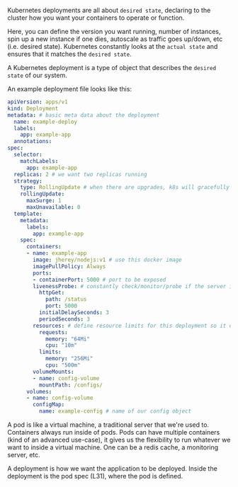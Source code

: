 Kubernetes deployments are all about `desired state`, declaring to the cluster how you want your containers to operate or function.

Here, you can define the version you want running, number of instances, spin up a new instance if one dies, autoscale as traffic goes up/down, etc (i.e. desired state). Kubernetes constantly looks at the `actual state` and ensures that it matches the `desired state`.

A Kubernetes deployment is a type of object that describes the `desired state` of our system.

An example deployment file looks like this:

```yaml
apiVersion: apps/v1
kind: Deployment
metadata: # basic meta data about the deployment
  name: example-deploy
  labels:
    app: example-app
  annotations:
spec:
  selector:
    matchLabels:
      app: example-app
  replicas: 2 # we want two replicas running
  strategy:
    type: RollingUpdate # when there are upgrades, k8s will gracefully roll it out
    rollingUpdate:
      maxSurge: 1
      maxUnavailable: 0
  template:
    metadata:
      labels:
        app: example-app
    spec:
      containers:
      - name: example-app
        image: jherey/nodejs:v1 # use this docker image
        imagePullPolicy: Always
        ports:
        - containerPort: 5000 # port to be exposed
        livenessProbe: # constantly check/monitor/probe if the server is up
          httpGet:
            path: /status
            port: 5000
          initialDelaySeconds: 3
          periodSeconds: 3
        resources: # define resource limits for this deployment so it doesn't use too much/all resources
          requests:
            memory: "64Mi"
            cpu: "10m"
          limits:
            memory: "256Mi"
            cpu: "500m"
        volumeMounts:
        - name: config-volume
          mountPath: /configs/
      volumes:
      - name: config-volume
        configMap:
          name: example-config # name of our config object

```

A pod is like a virtual machine, a traditional server that we're used to. Containers always run inside of pods. Pods can have multiple containers (kind of an advanced use-case), it gives us the flexibility to run whatever we want to inside a virtual machine. One can be a redis cache, a monitoring server, etc.

A deployment is how we want the application to be deployed. Inside the deployment is the pod spec (L31), where the pod is defined.
